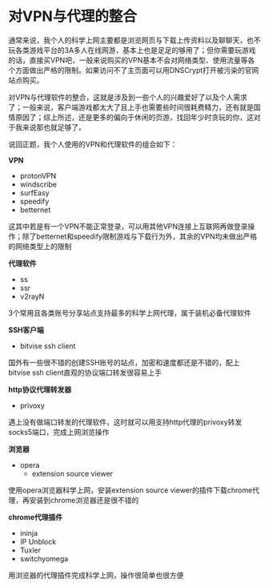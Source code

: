 # 对VPN与代理的整合

通常来说，我个人的科学上网主要都是浏览网页与下载上传资料以及聊聊天，也不玩各类游戏平台的3A多人在线网游，基本上也是足足的够用了；但你需要玩游戏的话，直接买VPN吧，一般来说购买的VPN基本不会对网络类型、使用流量等各个方面做出严格的限制。如果访问不了主页面可以用DNSCrypt打开被污染的官网站点购买。

对VPN与代理软件的整合，这就是涉及到一些个人的兴趣爱好了以及个人需求了；一般来说，客户端游戏都太大了且上手也需要些时间很耗费精力，还有就是国情原因了；综上所述，还是更多的偏向于休闲的页游，找回年少时贪玩的你，这对于我来说那也就足够了。

说回正题，我个人使用的VPN和代理软件的组合如下：

**VPN**

* protonVPN
* windscribe
* surfEasy
* speedify
* betternet

这其中若是有一个VPN不能正常登录，可以用其他VPN连接上互联网再做登录操作；除了betternet和speedify限制游戏与下载行为外，其余的VPN均未做出严格的网络类型上的限制

**代理软件**

* ss
* ssr
* v2rayN

3个常用且各类账号分享站点支持最多的科学上网代理，属于装机必备代理软件

**SSH客户端**

* bitvise ssh client

国外有一些很不错的创建SSH账号的站点，加密和速度都还是不错的，配上bitvise ssh client直观的协议端口转发很容易上手

**http协议代理转发器**

*  privoxy

遇上没有做端口转发的代理软件，这时就可以用支持http代理的privoxy转发socks5端口，完成上网浏览操作

**浏览器**

* opera
   *  extension source viewer

使用opera浏览器科学上网，安装extension source viewer的插件下载chrome代理，再安装到chrome浏览器还是很不错的

**chrome代理插件**

* ininja
* IP Unblock
* Tuxler
* switchyomega

用浏览器的代理插件完成科学上网，操作很简单也很方便







